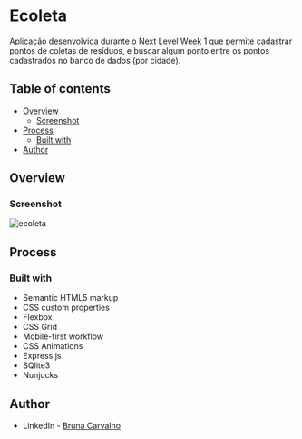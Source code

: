 # Ecoleta

Aplicação desenvolvida durante o Next Level Week 1 que permite cadastrar pontos de coletas de resíduos,
e buscar algum ponto entre os pontos cadastrados no banco de dados (por cidade).

## Table of contents

- [Overview](#overview)
  - [Screenshot](#screenshot)
- [Process](#my-process)
  - [Built with](#built-with)
- [Author](#author)

## Overview

### Screenshot

![ecoleta](https://user-images.githubusercontent.com/68197761/144499326-32e05667-4ae0-414e-a843-91ce6c18c746.png)

## Process

### Built with

- Semantic HTML5 markup
- CSS custom properties
- Flexbox
- CSS Grid
- Mobile-first workflow
- CSS Animations
- Express.js
- SQlite3
- Nunjucks

## Author

- LinkedIn - [Bruna Carvalho](https://www.linkedin.com/in/bruna-carvalho-5334a11b8/)
